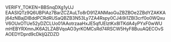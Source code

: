 VERIFY_TOKEN=BBSnqDXg1yUJ  
EAASIQTz9Q6UBPiAz7BarZCZAuLTo8rD91ZANMaoGuZBZBOe2ZBdYZAKKAj64zNBajDlBddPCRdRUSaQBZB3N53Ly7ZA4Rspy0CJ4i9i1ZBl3crf0o0WQxuV6OUxOTUe52yDZCLUo01AAotrzaaHxJE5qfUElztKx8ITKdA4yPYxF0wWUmHEBYRXmnJK6A2LZABVqoAO3yrKOMCsRd74RSCW5HyF8BuuAQECOvSAOEDYDprd9cDkljQZDZD